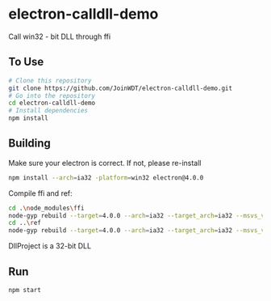 # electron-calldll-demo

Call win32 - bit DLL through ffi

## To Use

```bash
# Clone this repository
git clone https://github.com/JoinWDT/electron-calldll-demo.git
# Go into the repository
cd electron-calldll-demo
# Install dependencies
npm install
```
## Building
Make sure your electron is correct. If not, please re-install
 ```bash
 npm install --arch=ia32 -platform=win32 electron@4.0.0
 ```
Compile ffi and ref:
  ```bash
  cd .\node_modules\ffi
  node-gyp rebuild --target=4.0.0 --arch=ia32 --target_arch=ia32 --msvs_version=2015
  cd ..\ref
  node-gyp rebuild --target=4.0.0 --arch=ia32 --target_arch=ia32 --msvs_version=2015
   ```
DllProject is a 32-bit DLL
 ## Run
  ```bash
  npm start
  ```
